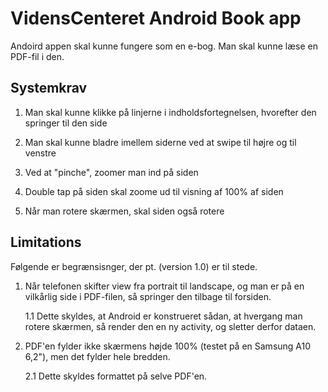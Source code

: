 # VidensCenteret Android Book app

Andoird appen skal kunne fungere som en e-bog. Man skal kunne læse en PDF-fil i den. 

## Systemkrav
1. Man skal kunne klikke på linjerne i indholdsfortegnelsen, hvorefter den springer til den side

2. Man skal kunne bladre imellem siderne ved at swipe til højre og til venstre

3. Ved at "pinche", zoomer man ind på siden

4. Double tap på siden skal zoome ud til visning af 100% af siden

5. Når man rotere skærmen, skal siden også rotere


## Limitations
Følgende er begrænsisnger, der pt. (version 1.0) er til stede. 

1. Når telefonen skifter view fra portrait til landscape, og man er på en vilkårlig side i PDF-filen, så springer den tilbage til forsiden. 
    
    1.1 Dette skyldes, at Android er konstrueret sådan, at hvergang man rotere skærmen, så render den en ny activity, og sletter derfor dataen.  
    
2. PDF'en fylder ikke skærmens højde 100% (testet på en Samsung A10 6,2"), men det fylder hele bredden. 

    2.1 Dette skyldes formattet på selve PDF'en. 
    
    



